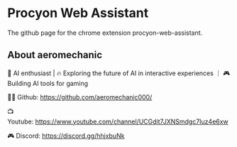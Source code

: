 # Procyon Web Assistant 

The github page for the chrome extension procyon-web-assistant.

## About aeromechanic

🚀 AI enthusiast | 🔥 Exploring the future of AI in interactive experiences ｜ 🎮 Building AI tools for gaming 

🧑‍💻 Github: https://github.com/aeromechanic000/

📺 Youtube: https://www.youtube.com/channel/UCGdit7JXNSmdgc7Iuz4e6xw

🎮 Discord: https://discord.gg/hhjxbuNk
